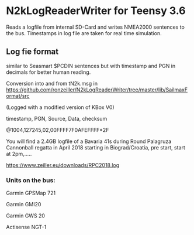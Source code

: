 # N2kLogReaderWriter for Teensy 3.6

Reads a logfile from internal SD-Card and writes NMEA2000 sentences to the bus.
Timestamps in log file are taken for real time simulation.

## Log fie format
similar to Seasmart $PCDIN sentences but with timestamp and PGN in decimals for better human reading.

Conversion into and from tN2k.msg in https://github.com/ronzeiller/N2kLogReaderWriter/tree/master/lib/SailmaxFormat/src

(Logged with a modified version of KBox V0)

timestamp, PGN, Source, Data, checksum

@1004,127245,02,00FFFF7F0AFEFFFF*2F


You will find a 2.4GB logfile of a Bavaria 41s during Round Palagruza Cannonball regatta in April 2018
starting in Biograd/Croatia, pre start, start at 2pm,.....

https://www.zeiller.eu/downloads/RPC2018.log

### Units on the bus:
Garmin GPSMap 721

Garmin GMI20

Garmin GWS 20

Actisense NGT-1
